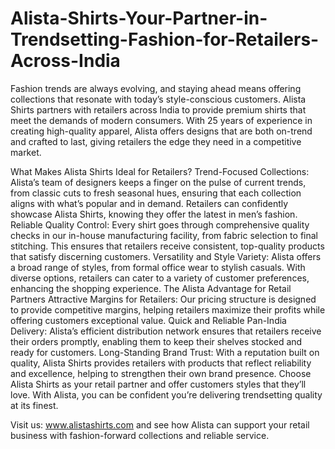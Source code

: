 # Alista-Shirts-Your-Partner-in-Trendsetting-Fashion-for-Retailers-Across-India
Fashion trends are always evolving, and staying ahead means offering collections that resonate with today’s style-conscious customers. Alista Shirts partners with retailers across India to provide premium shirts that meet the demands of modern consumers. With 25 years of experience in creating high-quality apparel, Alista offers designs that are both on-trend and crafted to last, giving retailers the edge they need in a competitive market.

What Makes Alista Shirts Ideal for Retailers?
Trend-Focused Collections: Alista’s team of designers keeps a finger on the pulse of current trends, from classic cuts to fresh seasonal hues, ensuring that each collection aligns with what’s popular and in demand. Retailers can confidently showcase Alista Shirts, knowing they offer the latest in men’s fashion.
Reliable Quality Control: Every shirt goes through comprehensive quality checks in our in-house manufacturing facility, from fabric selection to final stitching. This ensures that retailers receive consistent, top-quality products that satisfy discerning customers.
Versatility and Style Variety: Alista offers a broad range of styles, from formal office wear to stylish casuals. With diverse options, retailers can cater to a variety of customer preferences, enhancing the shopping experience.
The Alista Advantage for Retail Partners
Attractive Margins for Retailers: Our pricing structure is designed to provide competitive margins, helping retailers maximize their profits while offering customers exceptional value.
Quick and Reliable Pan-India Delivery: Alista’s efficient distribution network ensures that retailers receive their orders promptly, enabling them to keep their shelves stocked and ready for customers.
Long-Standing Brand Trust: With a reputation built on quality, Alista Shirts provides retailers with products that reflect reliability and excellence, helping to strengthen their own brand presence.
Choose Alista Shirts as your retail partner and offer customers styles that they’ll love. With Alista, you can be confident you’re delivering trendsetting quality at its finest.

Visit us: www.alistashirts.com and see how Alista can support your retail business with fashion-forward collections and reliable service.
